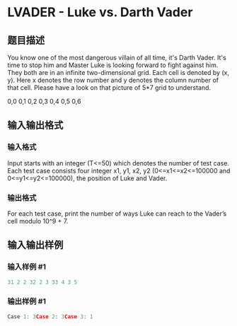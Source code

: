# LVADER - Luke vs. Darth Vader

## 题目描述

You know one of the most dangerous villain of all time, it's Darth Vader. It's time to stop him and Master Luke is looking forward to fight against him. They both are in an infinite two-dimensional grid. Each cell is denoted by (x, y). Here x denotes the row number and y denotes the column number of that cell. Please have a look on that picture of 5\*7 grid to understand.

0,0 0,1 0,2 0,3 0,4 0,5 0,6

## 输入输出格式

### 输入格式

Input starts with an integer (T<=50) which denotes the number of test case. Each test case consists four integer x1, y1, x2, y2 (0<=x1<=x2<=100000 and 0<=y1<=y2<=100000), the position of Luke and Vader.

### 输出格式

For each test case, print the number of ways Luke can reach to the Vader’s cell modulo 10^9 + 7.

## 输入输出样例

### 输入样例 #1

```cpp
31 2 2 32 2 3 33 4 3 5
```


### 输出样例 #1

```cpp
Case 1: 3Case 2: 3Case 3: 1
```


